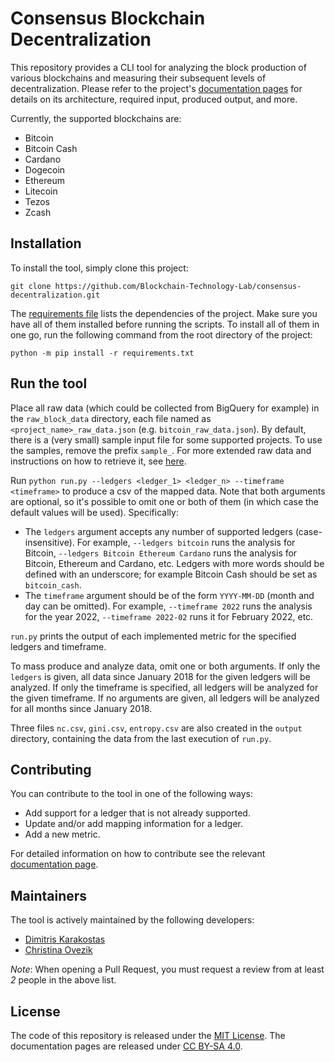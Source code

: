 # Consensus Blockchain Decentralization

This repository provides a CLI tool for analyzing the block production of various blockchains and measuring their 
subsequent levels of decentralization. Please refer to the project's
[documentation pages](https://blockchain-technology-lab.github.io/consensus-decentralization/) for details on its architecture,
required input, produced output, and more.

Currently, the supported blockchains are:
- Bitcoin
- Bitcoin Cash
- Cardano
- Dogecoin
- Ethereum
- Litecoin
- Tezos
- Zcash

## Installation

To install the tool, simply clone this project:

    git clone https://github.com/Blockchain-Technology-Lab/consensus-decentralization.git

The [requirements file](requirements.txt) lists the dependencies of the project.
Make sure you have all of them installed before running the scripts. To install
all of them in one go, run the following command from the root directory of the
project:

    python -m pip install -r requirements.txt

## Run the tool

Place all raw data (which could be collected from BigQuery for example) in the `raw_block_data` directory, each file named as
`<project_name>_raw_data.json` (e.g. `bitcoin_raw_data.json`). By default, there
is a (very small) sample input file for some supported projects. To use the
samples, remove the prefix `sample_`. For more extended raw data and instructions on how to retrieve it, see
[here](https://blockchain-technology-lab.github.io/consensus-decentralization/data/).

Run `python run.py --ledgers <ledger_1> <ledger_n> --timeframe <timeframe>` to produce a csv of the mapped data.
Note that both arguments are optional, so it's possible to omit one or both of them (in which case the default values
will be used). Specifically:

- The `ledgers` argument accepts any number of supported ledgers (case-insensitive). 
For example, `--ledgers bitcoin` runs the analysis for Bitcoin, `--ledgers Bitcoin Ethereum Cardano` runs the analysis 
for Bitcoin, Ethereum and Cardano, etc. Ledgers with  more words should be defined with an underscore; for example 
Bitcoin Cash should be set as `bitcoin_cash`.
- The `timeframe` argument should be of the form `YYYY-MM-DD` (month and day can be omitted). 
For example,  `--timeframe 2022` runs the analysis for the year 2022, `--timeframe 2022-02` runs it for February 2022, 
etc.

`run.py` prints the output of each implemented metric for the specified ledgers and timeframe.

To mass produce and analyze data, omit one or both arguments. If only the
`ledgers` is given, all data since January 2018 for the given ledgers will be
analyzed. If only the timeframe is specified, all ledgers will be analyzed for
the given timeframe. If no arguments are given, all ledgers will be analyzed for
all months since January 2018.

Three files `nc.csv`, `gini.csv`, `entropy.csv` are also created in the `output` directory, containing the data from the 
last execution of `run.py`.

## Contributing

You can contribute to the tool in one of the following ways:

- Add support for a ledger that is not already supported.
- Update and/or add mapping information for a ledger.
- Add a new metric.

For detailed information on how to contribute see the relevant [documentation
page](https://blockchain-technology-lab.github.io/consensus-decentralization/contribute/).

## Maintainers

The tool is actively maintained by the following developers:

- [Dimitris Karakostas](https://github.com/dimkarakostas)
- [Christina Ovezik](https://github.com/LadyChristina)

*Note*: When opening a Pull Request, you must request a review from at least *2*
people in the above list.

## License

The code of this repository is released under the [MIT License](https://github.com/Blockchain-Technology-Lab/consensus-decentralization/blob/main/LICENSE).
The documentation pages are released under [CC BY-SA 4.0](https://creativecommons.org/licenses/by-sa/4.0/).
